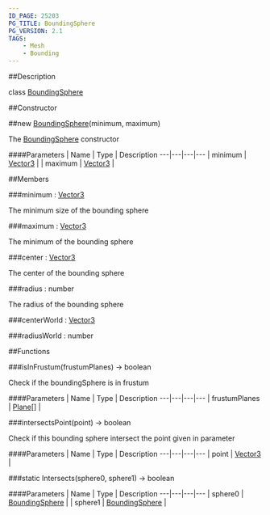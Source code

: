 ```yaml
---
ID_PAGE: 25203
PG_TITLE: BoundingSphere
PG_VERSION: 2.1
TAGS:
    - Mesh
    - Bounding
---
```

##Description

class [BoundingSphere](/classes/2.2-alpha/BoundingSphere)



##Constructor

##new [BoundingSphere](/classes/2.2-alpha/BoundingSphere)(minimum, maximum)

The [BoundingSphere](/classes/2.2-alpha/BoundingSphere) constructor

####Parameters
 | Name | Type | Description
---|---|---|---
 | minimum | [Vector3](/classes/2.2-alpha/Vector3) | 
 | maximum | [Vector3](/classes/2.2-alpha/Vector3) | 

##Members

###minimum : [Vector3](/classes/2.2-alpha/Vector3)

The minimum size of the bounding sphere

###maximum : [Vector3](/classes/2.2-alpha/Vector3)

The minimum of the bounding sphere

###center : [Vector3](/classes/2.2-alpha/Vector3)

The center of the bounding sphere

###radius : number

The radius of the bounding sphere

###centerWorld : [Vector3](/classes/2.2-alpha/Vector3)



###radiusWorld : number



##Functions

###isInFrustum(frustumPlanes) &rarr; boolean

Check if the boundingSphere is in frustum

####Parameters
 | Name | Type | Description
---|---|---|---
 | frustumPlanes | [Plane](/classes/2.2-alpha/Plane)[] | 

###intersectsPoint(point) &rarr; boolean

Check if this bounding sphere intersect the point given in parameter

####Parameters
 | Name | Type | Description
---|---|---|---
 | point | [Vector3](/classes/2.2-alpha/Vector3) | 

###static Intersects(sphere0, sphere1) &rarr; boolean



####Parameters
 | Name | Type | Description
---|---|---|---
 | sphere0 | [BoundingSphere](/classes/2.2-alpha/BoundingSphere) | 
 | sphere1 | [BoundingSphere](/classes/2.2-alpha/BoundingSphere) | 

